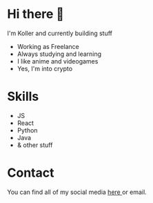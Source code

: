 # Hi there 👋
I'm Koller and currently building stuff
- Working as Freelance
- Always studying and learning
- I like anime and videogames
- Yes, I'm into crypto

# Skills
- JS
- React
- Python
- Java
- & other stuff

# Contact
You can find all of my social media <a href="https://linktr.ee/JLKoller"> here </a> or email.

